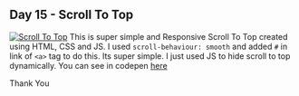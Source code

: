 ## Day 15 - Scroll To Top
[![Scroll To Top](https://i.postimg.cc/5tQZHh17/image.png)](https://postimg.cc/HJHSRPrX)
This is super simple and Responsive Scroll To Top created using HTML, CSS and JS. I used `scroll-behaviour: smooth` and added `#` in link of `<a>` tag to do this. Its super simple. I just used JS to hide scroll to top dynamically. You can see in codepen [here](https://codepen.io/binamra/full/yLVXoEW)

Thank You

